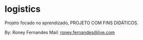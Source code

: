 # logistics

Projeto focado no aprendizado, PROJETO COM FINS DIDÁTICOS.


By: Roney Fernandes
Mail: roney.fernandes@live.com


